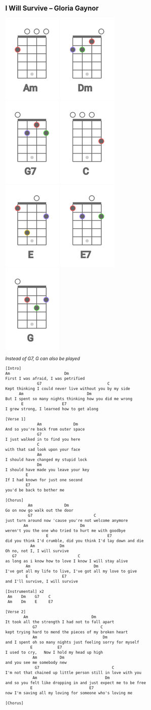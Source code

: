 ## I Will Survive – Gloria Gaynor

![Am](https://raw.githubusercontent.com/Capevace/ukulele-chords/main/svgs/Am.svg) ![Dm](https://raw.githubusercontent.com/Capevace/ukulele-chords/main/svgs/Dm.svg) ![G7](https://raw.githubusercontent.com/Capevace/ukulele-chords/main/svgs/G7.svg) ![C](https://raw.githubusercontent.com/Capevace/ukulele-chords/main/svgs/C.svg) ![E](https://raw.githubusercontent.com/Capevace/ukulele-chords/main/svgs/E.svg) ![E7](https://raw.githubusercontent.com/Capevace/ukulele-chords/main/svgs/E7.svg) ![G](https://raw.githubusercontent.com/Capevace/ukulele-chords/main/svgs/G.svg)

*Instead of G7, G can also be played*

````
[Intro]
Am                        Dm
First I was afraid, I was petrified
              G7                             C
Kept thinking I could never live without you by my side
      Am                            Dm
But I spent so many nights thinking how you did me wrong
       E                 E7
I grew strong, I learned how to get along

[Verse 1]
              Am              Dm
And so you're back from outer space
              G7                  
I just walked in to find you here 
              C
with that sad look upon your face
              Am                     
I should have changed my stupid lock 
              Dm
I should have made you leave your key
         E                         
If I had known for just one second 
         E7
you'd be back to bother me

[Chorus]
          Am              Dm
Go on now go walk out the door
          G7                           C
just turn around now 'cause you're not welcome anymore
        Am                       Dm
weren't you the one who tried to hurt me with goodbye
                  E                          E7
did you think I'd crumble, did you think I'd lay down and die
           Am           Dm
Oh no, not I, I will survive
   G7                           C
as long as i know how to love I know I will stay alive
         Am                            Dm
I've got all my life to live, I've got all my love to give
         E               E7
and I'll survive, I will survive

[Instrumental] x2
 Am    Dm    G7    C    
 Am    Dm    E     E7 

[Verse 2]
        Am                            Dm
It took all the strength I had not to fall apart
            G7                            C
kept trying hard to mend the pieces of my broken heart
            Am                             Dm
and I spent oh so many nights just feeling sorry for myself
           E           E7
I used to cry,   Now I hold my head up high
            Am          Dm
and you see me somebody new
             G7                                C
I'm not that chained up little person still in love with you
            Am                              Dm
and so you felt like dropping in and just expect me to be free
           E                         E7
now I'm saving all my loving for someone who's loving me

[Chorus]
````
